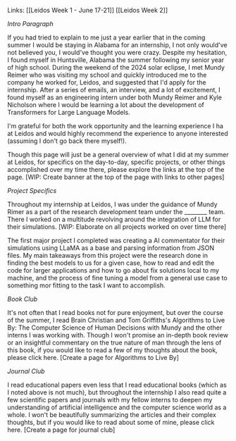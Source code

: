 Links: [[Leidos Week 1 - June 17-21]] [[Leidos Week 2]]

_Intro Paragraph_

If you had tried to explain to me just a year earlier that in the coming summer I would be staying in Alabama for an internship, I not only would've not believed you, I would've thought you were crazy. Despite my hesitation, I found myself in Huntsville, Alabama the summer following my senior year of high school. During the weekend of the 2024 solar eclipse, I met Mundy Reimer who was visiting my school and quickly introduced me to the company he worked for, Leidos, and suggested that I'd apply for the internship. After a series of emails, an interview, and a lot of excitement, I found myself as an engineering intern under both Mundy Reimer and Kyle Nicholson where I would be learning a lot about the development of Transformers for Large Language Models. 

I'm grateful for both the work opportunity and the learning experience I ha at Leidos and would highly recommend the experience to anyone interested (assuming I don't go back there myself!).

Though this page will just be a general overview of what I did at my summer at Leidos, for specifics on the day-to-day, specific projects, or other things accomplished over my time there, please explore the links at the top of the page. [WIP: Create banner at the top of the page with links to other pages]

_Project Specifics_

Throughout my internship at Leidos, I was under the guidance of Mundy Rimer as a part of the research development team under the ________ team. There I worked on a multitude revolving around the integration of LLM for their simulations. [WIP: Elaborate on all projects worked on over time there]

The first major project I completed was creating a AI commentator for their simulations using LLaMA as a base and parsing information from JSON files. My main takeaways from this project were the research done in finding the best models to us for a given case, how to read and edit the code for larger applications and how to go about fix solutions local to my machine, and the process of fine tuning a model from a general use case to something mor fitting to the task I want to accomplish. 

_Book Club_

It's not often that I read books not for pure enjoyment, but over the course of the summer, I read Brain Christian and Tom Griffiths's Algorithms to Live By: The Computer Science of Human Decisions with Mundy and the other interns I was working with. Though I won't promise an in-depth book review or an insightful commentary on the true nature of man through the lens of this book, if you would like to read a few of my thoughts about the book, please click here. [Create a page for Algorithms to Live By] 

_Journal Club_

I read educational papers even less that I read educational books (which as I noted above is not much), but throughout the internship I also read quite a few scientific papers and journals with my fellow interns to deepen my understanding of artificial intelligence and the computer science world as a whole. I won't be beautifully summarizing the articles and their complex thoughts, but if you would like to read about some of mine, please click here. [Create a page for journal club] 